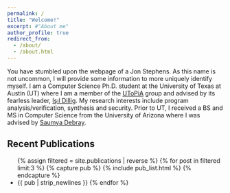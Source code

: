 ```yaml
---
permalink: /
title: "Welcome!"
excerpt: #"About me"
author_profile: true
redirect_from: 
  - /about/
  - /about.html
---
```


You have stumbled upon the webpage of a Jon Stephens. As this name is not uncommon, I will provide some information to more uniquely identify myself. I am a Computer Science Ph.D. student at the University of Texas at Austin (UT) where I am a member of the [UToPiA](http://utopia.cs.utexas.edu/) group and advised by its fearless leader, [Işıl Dillig](http://www.cs.utexas.edu/~isil/). My research interests include program analysis/verification, synthesis and security. Prior to UT, I received a BS and MS in Computer Science from the University of Arizona where I was advised by [Saumya Debray](https://www2.cs.arizona.edu/people/debray/).

Recent Publications
-----

<ul class="pub_list">
{% assign filtered = site.publications | reverse %}
{% for post in filtered limit:3 %}
  {% capture pub %} {% include pub_list.html %} {% endcapture %} <li> {{ pub | strip_newlines }}
{% endfor %}
